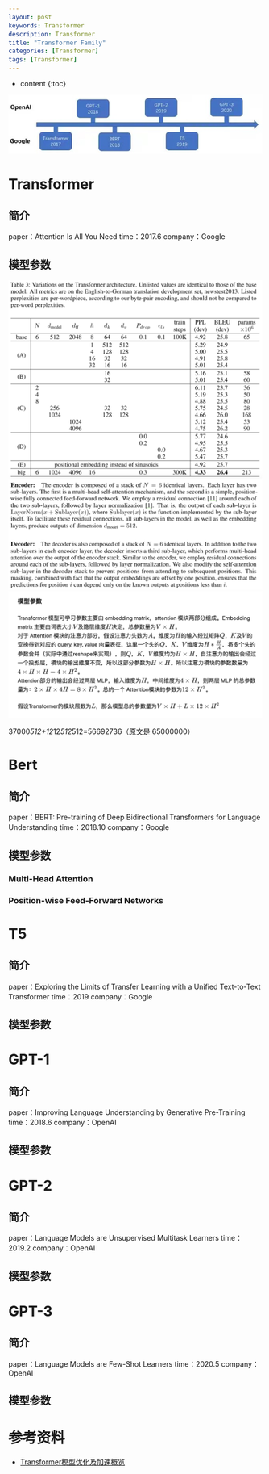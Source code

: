 ```yaml
---
layout: post
keywords: Transformer
description: Transformer
title: "Transformer Family"
categories: [Transformer]
tags: [Transformer]
---
```


* content
{:toc}


<center><img src="/image/transformer/openai_google.png"></center>





# Transformer

## 简介

paper：Attention Is All You Need
time：2017.6
company：Google

## 模型参数

<center><img src="/image/transformer/transformer_architecture.png"></center>

<center><img src="/image/transformer/encoder_decoder.png"></center>

<center><img src="/image/transformer/model_parameter.png"></center>

37000*512+12*12*512*512=56692736（原文是 65000000）

# Bert

## 简介

paper：BERT: Pre-training of Deep Bidirectional Transformers for Language Understanding
time：2018.10
company：Google

## 模型参数




### Multi-Head Attention

### Position-wise Feed-Forward Networks

# T5

## 简介

paper：Exploring the Limits of Transfer Learning with a Unified Text-to-Text Transformer
time：2019
company：Google

## 模型参数

# GPT-1

## 简介

paper：Improving Language Understanding by Generative Pre-Training
time：2018.6
company：OpenAI

## 模型参数

# GPT-2

## 简介

paper：Language Models are Unsupervised Multitask Learners
time：2019.2
company：OpenAI

## 模型参数

# GPT-3

## 简介

paper：Language Models are Few-Shot Learners
time：2020.5
company：OpenAI

## 模型参数

# 参考资料

- [Transformer模型优化及加速概览](https://zhuanlan.zhihu.com/p/533797313)